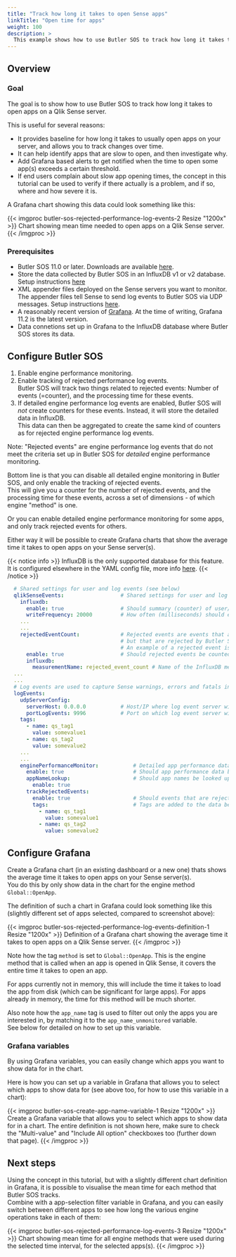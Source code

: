 ```yaml
---
title: "Track how long it takes to open Sense apps"
linkTitle: "Open time for apps"
weight: 100
description: >
  This example shows how to use Butler SOS to track how long it takes to open apps on a Qlik Sense server.
---
```


## Overview

### Goal

The goal is to show how to use Butler SOS to track how long it takes to open apps on a Qlik Sense server.

This is useful for several reasons:

- It provides baseline for how long it takes to usually open apps on your server, and allows you to track changes over time.
- It can help identify apps that are slow to open, and then investigate why.
- Add Grafana based alerts to get notified when the time to open some app(s) exceeds a certain threshold.
- If end users complain about slow app opening times, the concept in this tutorial can be used to verify if there actually is a problem, and if so, where and how severe it is.

A Grafana chart showing this data could look something like this:

{{< imgproc butler-sos-rejected-performance-log-events-2 Resize "1200x" >}}
Chart showing mean time needed to open apps on a Qlik Sense server.
{{< /imgproc >}}

### Prerequisites

- Butler SOS 11.0 or later. Downloads are available [here](https://github.com/ptarmiganlabs/butler-sos/releases).
- Store the data collected by Butler SOS in an InfluxDB v1 or v2 database. Setup instructions [here](/docs/getting_started/setup/influxdb/)
- XML appender files deployed on the Sense servers you want to monitor. The appender files tell Sense to send log events to Butler SOS via UDP messages. Setup instructions [here](/docs/getting_started/setup/qlik-sense-events/#log-appender-xml-files).
- A reasonably recent version of [Grafana](https://grafana.com/grafana/download). At the time of writing, Grafana 11.2 is the latest version.
- Data connetions set up in Grafana to the InfluxDB database where Butler SOS stores its data.

## Configure Butler SOS

1. Enable engine performance monitoring.
2. Enable tracking of rejected performance log events.  
   Butler SOS will track two things related to rejected events: Number of events (=counter), and the processing time for these events.
3. If detailed engine performance log events are enabled, Butler SOS will *not* create counters for these events. Instead, it will store the detailed data in InfluxDB.  
   This data can then be aggregated to create the same kind of counters as for rejected engine performance log events.

Note: "Rejected events" are engine performance log events that do not meet the criteria set up in Butler SOS for *detailed* engine performance monitoring.

Bottom line is that you can disable all detailed engine monitoring in Butler SOS, and only enable the tracking of rejected events.  
This will give you a counter for the number of rejected events, and the processing time for these events, across a set of dimensions - of which engine "method" is one.  

Or you can enable detailed engine performance monitoring for some apps, and only track rejected events for others.

Either way it will be possible to create Grafana charts that show the average time it takes to open apps on your Sense server(s).

{{< notice info >}}
InfluxDB is the only supported database for this feature.  
It is configured elsewhere in the YAML config file, more info [here](/docs/getting_started/setup/influxdb/).
{{< /notice >}}


```yaml
  # Shared settings for user and log events (see below)
  qlikSenseEvents:                  # Shared settings for user and log events (see below)
    influxdb:
      enable: true                  # Should summary (counter) of user/log events, and rejected events be stored in InfluxDB?
      writeFrequency: 20000         # How often (milliseconds) should event counts be written to InfluxDB?  
    ...
    ...
    rejectedEventCount:             # Rejected events are events that are received from Sense, that are correctly formatted, 
                                    # but that are rejected by Butler SOS based on the configuration in this file. 
                                    # An example of a rejected event is a performance log event that is filtered out by Butler SOS.
      enable: true                  # Should rejected events be counted and stored in InfluxDB?
      influxdb:
        measurementName: rejected_event_count # Name of the InfluxDB measurement where rejected event count is stored
  ...
  ...
  # Log events are used to capture Sense warnings, errors and fatals in real time
  logEvents:
    udpServerConfig:
      serverHost: 0.0.0.0           # Host/IP where log event server will listen for events from Sense
      portLogEvents: 9996           # Port on which log event server will listen for events from Sense
    tags:
      - name: qs_tag1
        value: somevalue1
      - name: qs_tag2
        value: somevalue2
    ...
    ...
    enginePerformanceMonitor:           # Detailed app performance data extraction from log events
      enable: true                      # Should app performance data be extracted from log events?
      appNameLookup:                    # Should app names be looked up based on app IDs?
        enable: true
      trackRejectedEvents: 
        enable: true                    # Should events that are rejected by the app performance monitor be tracked?
        tags:                           # Tags are added to the data before it's stored in InfluxDB
          - name: qs_tag1
            value: somevalue1
          - name: qs_tag2
            value: somevalue2

```

## Configure Grafana

Create a Grafana chart (in an existing dashboard or a new one) thats shows the average time it takes to open apps on your Sense server(s).  
You do this by only show data in the chart for the engine method `Global::OpenApp`.

The definition of such a chart in Grafana could look something like this (slightly different set of apps selected, compared to screenshot above):

{{< imgproc butler-sos-rejected-performance-log-events-definition-1 Resize "1200x" >}}
Definition of a Grafana chart showing the average time it takes to open apps on a Qlik Sense server.
{{< /imgproc >}}

Note how the tag `method` is set to `Global::OpenApp`. This is the engine method that is called when an app is opened in Qlik Sense, it covers the entire time it takes to open an app.

For apps currently not in memory, this will include the time it takes to load the app from disk (which can be significant for large apps).
For apps already in memory, the time for this method will be much shorter.

Also note how the `app_name` tag is used to filter out only the apps you are interested in, by matching it to the `app_name_unmonitored` variable.  
See below for detailed on how to set up this variable.

### Grafana variables

By using Grafana variables, you can easily change which apps you want to show data for in the chart.

Here is how you can set up a variable in Grafana that allows you to select which apps to show data for (see above too, for how to use this variable in a chart):

{{< imgproc butler-sos-create-app-name-variable-1 Resize "1200x" >}}
Create a Grafana variable that allows you to select which apps to show data for in a chart. The entire definition is not shown here, make sure to check the "Multi-value" and "Include All option" checkboxes too (further down that page).
{{< /imgproc >}}

## Next steps

Using the concept in this tutorial, but with a slightly different chart definition in Grafana, it is possible to visualise the mean time for each method that Butler SOS tracks.  
Combine with a app-selection filter variable in Grafana, and you can easily switch between different apps to see how long the various engine operations take in each of them:

{{< imgproc butler-sos-rejected-performance-log-events-3 Resize "1200x" >}}
Chart showing mean time for all engine methods that were used during the selected time interval, for the selected apps(s).
{{< /imgproc >}}